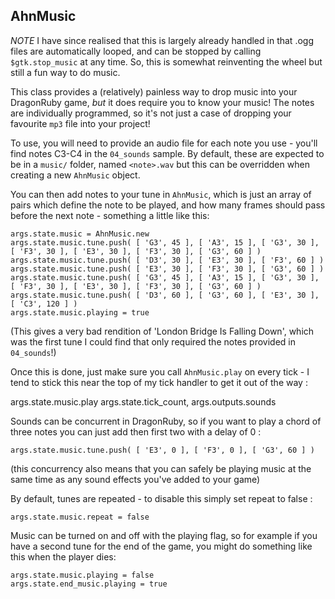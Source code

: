 AhnMusic
--------

*NOTE* I have since realised that this is largely already handled in that .ogg files
are automatically looped, and can be stopped by calling `$gtk.stop_music` at any time.
So, this is somewhat reinventing the wheel but still a fun way to do music.

This class provides a (relatively) painless way to drop music into your DragonRuby
game, *but* it does require you to know your music! The notes are individually
programmed, so it's not just a case of dropping your favourite `mp3` file into your
project!

To use, you will need to provide an audio file for each note you use - you'll find
notes C3-C4 in the `04_sounds` sample. By default, these are expected to be in a
`music/` folder, named `<note>.wav` but this can be overridden when creating a new
`AhnMusic` object.

You can then add notes to your tune in `AhnMusic`, which is just an array of pairs
which define the note to be played, and how many frames should pass before the next
note - something a little like this:

    args.state.music = AhnMusic.new
    args.state.music.tune.push( [ 'G3', 45 ], [ 'A3', 15 ], [ 'G3', 30 ], [ 'F3', 30 ], [ 'E3', 30 ], [ 'F3', 30 ], [ 'G3', 60 ] )
    args.state.music.tune.push( [ 'D3', 30 ], [ 'E3', 30 ], [ 'F3', 60 ] )
    args.state.music.tune.push( [ 'E3', 30 ], [ 'F3', 30 ], [ 'G3', 60 ] )
    args.state.music.tune.push( [ 'G3', 45 ], [ 'A3', 15 ], [ 'G3', 30 ], [ 'F3', 30 ], [ 'E3', 30 ], [ 'F3', 30 ], [ 'G3', 60 ] )
    args.state.music.tune.push( [ 'D3', 60 ], [ 'G3', 60 ], [ 'E3', 30 ], [ 'C3', 120 ] )
    args.state.music.playing = true

(This gives a very bad rendition of 'London Bridge Is Falling Down', which was the
first tune I could find that only required the notes provided in `04_sounds`!)

Once this is done, just make sure you call `AhnMusic.play` on every tick - I tend to
stick this near the top of my tick handler to get it out of the way :

  args.state.music.play args.state.tick_count, args.outputs.sounds

Sounds can be concurrent in DragonRuby, so if you want to play a chord of three notes
you can just add then first two with a delay of 0 :

    args.state.music.tune.push( [ 'E3', 0 ], [ 'F3', 0 ], [ 'G3', 60 ] )

(this concurrency also means that you can safely be playing music at the same time
as any sound effects you've added to your game)

By default, tunes are repeated - to disable this simply set repeat to false :

    args.state.music.repeat = false

Music can be turned on and off with the playing flag, so for example if you have a
second tune for the end of the game, you might do something like this when the player
dies:

    args.state.music.playing = false
    args.state.end_music.playing = true
